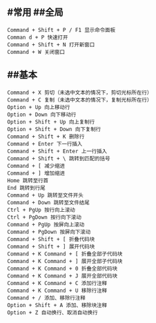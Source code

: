#常用
##全局
------
    Command + Shift + P / F1 显示命令面板
    Comman d + P 快速打开
    Command + Shift + N 打开新窗口
    Command + W 关闭窗口
	
    
##基本
-------
    Command + X 剪切（未选中文本的情况下，剪切光标所在行）
    Command + C 复制（未选中文本的情况下，复制光标所在行）
    Option + Up 向上移动行
    Option + Down 向下移动行
    Option + Shift + Up 向上复制行
    Option + Shift + Down 向下复制行
    Command + Shift + K 删除行
    Command + Enter 下一行插入
    Command + Shift + Enter 上一行插入
    Command + Shift + \ 跳转到匹配的括号
    Command + [ 减少缩进
    Command + ] 增加缩进
    Home 跳转至行首
    End 跳转到行尾
    Command + Up 跳转至文件开头
    Command + Down 跳转至文件结尾
    Ctrl + PgUp 按行向上滚动
    Ctrl + PgDown 按行向下滚动
    Command + PgUp 按屏向上滚动
    Command + PgDown 按屏向下滚动
    Command + Shift + [ 折叠代码块
    Command + Shift + ] 展开代码块
    Command + K Command + [ 折叠全部子代码块
    Command + K Command + ] 展开全部子代码块
    Command + K Command + 0 折叠全部代码块
    Command + K Command + J 展开全部代码块
    Command + K Command + C 添加行注释
    Command + K Command + U 移除行注释
    Command + / 添加、移除行注释
    Option + Shift + A 添加、移除块注释
    Option + Z 自动换行、取消自动换行 
